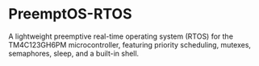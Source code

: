 # PreemptOS-RTOS
A lightweight preemptive real-time operating system (RTOS) for the TM4C123GH6PM microcontroller, featuring priority scheduling, mutexes, semaphores, sleep, and a built-in shell.
